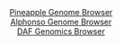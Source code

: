<div id="Pineapple_Genome_Browser" align="center">
  <a href="https://igv.org/app/?sessionURL=blob:zVNZb9w2EP4vfChaQAcpijoWWBRr17ETt772zAbBghRnJSaSKJPcXXsN__fSqdOiDwVatAj6Rs4Mh_Md84T2YKzSPRqhJCIsIgQFyDb6MOXd0MIV78Ci0Za3FgJkYAsG.grQ6AltuXV8fvezf9k4N9hRHCs3hB3vax1ZGvIhtHrnGvB1YRLxjh91zw82qnQXn.q25UIb7rSx8Ynhex2reh8eQPBhiPwoNGKx5I7HvB0a3VsdD9DXm4Nvv_ka2tTQ6w423a516ss8Gz.eH1lGW_7jKpx0x3DS1too13TjyXKahhe_TE7D6cUkYdl3vxWcGpDQO8Xb8eTy7WRBz.br8.x0Pb..WM6zZZzgJMUsKeM_A4otjT2a1P94vwPrXrv9xB2Mvz6ZYUwYTdevubOHQRmw4wynBcavwamqe5AXwKUXYtzo3zu9JLjbGRhLIFRUJCUYs6qghJeSYQGC.UYpFGKbl6LiWQEeCM9lmVEJkvosoTJPOfeKql7Cw1.L9R.o846eH3Nyl9vLG3hz3l4uVjjJm7zZk.PnVaqvTlZV8r5St7WwxTK9WTTz9Wrdrq5pnR9W2e3MK6bQc4BaXe2841DVmHxEcEBxFrAkC1.OpAgwLj0coxUaffgYIGd49dmXf3hC7nHwvkT2RY4XiwZIG88pGoUlxjkpy4SleYrLkjwHT2hn2m9m3DfzuzLHySRJss1Wtc7vkNzYfrAR7_toX22j.vg_cWtO2L91KyW4YAljQCqQjKQZ4MzbUlAicpIBzatUliAEy7cyS2gmJYOMC6BFVggoci.cJ.nLGnuF_g5338Tf7f3DjN_M90K.PSzf7TXQxacVW1xPlzy5PbmqullWpCf3PSzfp7pjyaoTZXn2SfX08aHEMxM5ofyg_wzWVpuOO1_vI_76avE9N4r3zgf2yiqhWuUel54BfUAjknj.A1TpVnvrI1OL73GAA8LwD39sBH3..Pwr">Pineapple Genome Browser</a>
</div>
<div id="Alphonso_Genome_Browser" align="center">
  <a href="https://igv.org/app/?sessionURL=blob:zVNtb9s2EP4v_DCsgF5IiaQkA0YhO0mdl81oXFeti8KgxJPFVBIVkbabBPnvZdp0Qz8M2LCh2Dfy7ni85.Ue0AFGo3SPJigKCAsIQR4yjT6uRDe08LvowKBJLVoDHhqhhhH6CtDkAdXCWLG.vnIvG2sHMwlDZQe_E_1OByb2xeAbvbcNuDo_CkQn7nUvjiaodBfOdduKUo_C6tGEs1EcdKh2B_8IpRiGwI0SByyUwopQtEOje6PDAfrd9ujab7.HtjvodQfbbt9a9XWerRvPjSyDWrx85.fdvZ.3Oz0q23TTvFhRf_FbPvdXizxi_JdvBfMRJPRWiXaaX57nb.PT9eYVn2_Wy0Wx5kUY4YhiFmXhj4BCE4cODXU_3u7B2OduJ8LC9PuTNxgTFtPNc.7086BGMFOOaYrxc3Cldj3IBQjphJg2.o9OTwlh9yNMJZC4rAglGLMqjYnIJMMllMw1opCWdZKVleApOCAikRmPJcjYZUksEyqEU1T1Ej7_tVj_gTp0Uc8qA0VCN8XlmWhIebmZ03ez0_01veH2E73Kivb0hN2ez1d5utKrMyzebC4OJ_lVL2XFnWIKPXqo1dXeOQ5VzZhMCPZizD0Wcf_pSFIP48zBGbVCkw8fPWRHUX1y5R8ekL0bnC.ReZLjyaIe0qPjFE38DOOEZFnEaEJxlpFH7wHtx_anGfdsfZ0lOMqjiG9r1Vq3Q3Jr.sEEou.DQ1UHu_v_iVsTwv6tW2OCUxYxBqQCyQjlgLmzZRmTMiEc4qSiMoOyZEkteRRzKRlwUUKc8rSENHHCOZK.rrFT6O9w91P8vaxt._Zi9f5.li9vqgvcQnxVv4f1K71vytS2.Ly4IXTGJL8.LpfFXb2kt23.utf1iSBnFzKwpXKD_jNYtR47YV29i7jrs8UPYlSity5wUEaVqlX2rnAM6COakMjx76FKt9pZH4278lfsYY8w_OLPjYgfPz5.AQ--">Alphonso Genome Browser</a>
</div>


<div id="DAF_Genomics_Browser" align="center">
  <a href="https://ink-blot.github.io/?sessionURL=blob:rVVrr6O6AfwvSNtPJ.cY8z7SUQWBBEggJIQk5Opq5YBJILyCeQRW.9.vd3u2VVW1vVIrAQJ78IxH1sw3pscNSauSeWfgKyu8sizzwpBbNfioqHPsogIT5j1BOcEvTIMT3OAywsz7NyZBpEXBbk3_vLVtTd7f3mKUzK64rIo0Iq.Ee0X1jFRde8MUOoOvqEBTVaKBvEZVQcEtekN5fatKUr2hKMKEzMBbjcvr1wHRx6.5rz.XxF.LLm_Tn6xfqQgqLH5NEFWbljF._hchf4ZZzYqHXnpDjuTdSrGcxFGRMDxDydbmyelwEMyrn1Xb0GdrFkXxPV7abMBux2Ld9cpT7KialPn.wuRV1FHPmOjWsO8s_yJB.QXy_OzzlRNEKrqpUub9t99fmLZB0Z3Cf_vGtGNNnWUIfnQ_TX5hqibGDfM.UwCQWEWBAi_xQFHY7y_fmK7J_8_WL4KdIgGoQii.XlBB.ZM0_.k0JfrXyT_j._.ugt7pXxtMaorCs6gqW1y2szilAyRt6cn9SMs8LfFfTjO1mGY.jrombcfZvrrj8sPaVvaFs.szzLsTPGSGGiG9WAzrk9vHp111Pi6meA5G6x4Nu611U71Of8A1OO1TPqT4vXi1r_K67tXGqb3HkG9UkmuxePTanZpq47YghhLVw74ftQWB1W4e.BAvgmJr9iDXotow9.M1685j81Sv6fULXPyHS9YMVUW6Hg3udIfOZAFH3z4d33KeGbXV21Xi6upj5XlckWCe5kPcwofGQifq53vDvoekVG35suW3cNRuPTqKQBeItkXaU1rV8hSoRDI9iTIZBQi.QM3VgXau.raarAAOSyVerPlkZJf8phhavgG3k7TXw0SWR3Le61MGm8NqV.bn6RDyJr4lUsZfB3cRcGF5x4NCV1SA6.elgG6Vi9yEUCpbC_vB4W3B8Eq93J43FGX5i_PlqAjhweF2nZu0q2oUgLqq45H6oNX0ty2QRVeKT3JxdZZLc3KVcrO8avpm6Sayi_uW4uDpfOxZCm7oPYaLrDPNTfeMuLljmdsyfzyP8dpim6y4KLy54s1iu.xZXBsoEySnO4J7rnHmpp4biSrMC..gC7y4UHRI2KynSyZN.cTSZc5lfd1o4GBnTub0pnGabFu64Vvm7EUP.Z6hbCwgwumBfKLum6SYBEeyNpq93AT34Oga3GpHDrZtKDq3s3rbnuYoiDcw5dfhc68LANHNTFr2mNTaq.ulA1lJdfLQMI.8X10e5aSnnhZslETX8ueSH9UgU7fTuVRWLk4fILJG05ZJqTSLJeDYJQirixFo6lbYiU07Py3scJfN6YZ8TWkXdqE9n8ptWA.XBjyMBzmdsWNN0.px0wt.LT0163YNQj4D5H7xeUtprsAXcGFguRsFzmsu_VayfIfjKu0yN6yUiqdrY3Lt2x7uL4_w6Kyxk.T1gQ_Tc28bk.vt3IupBuG9OAqjaVC4hW4055RDd7KAhrmbEtwjnq1Xj5htQnF8rL2sJVVzMvi16649hxwydwPaY7SL3RWpx1qsdzqQqyhhdVKeCWcbG.iuTknGF4OUcOPC0yxN1xf6UrdbGy_Xw6AcJZUvmoLLfpweJ_X7nZjrJQelB_0mrWJEifGozfJg0FOlYbHz9o0hg9MS6XIjbPb5YSN5znE6D184_TNx1Pxa0cS5FR_q0ednpqPOZ76pQkH8BOioxR8QQB6ILL8HoiDz8PwrrtJriWMTI5rz5ONWkfZzwnjWKU29D56DAHyOzRsc0_BLUf6h.pYK7YO3OEnuOZQ2TmCtqam_WOjrP0cvHSDcj9GB8LQ9acH8nemHBNR2Df6I2ASyAHIKhBESeTYWL4ko0cZB4KKwWLzgOEGszNESSmI2wTxtJE6gwR3JMEYsoJ3wb8siqZoCtXTqb5.fVYdySl7QPf2j67jvv3__Aw--">DAF Genomics Browser</a>
</div>
